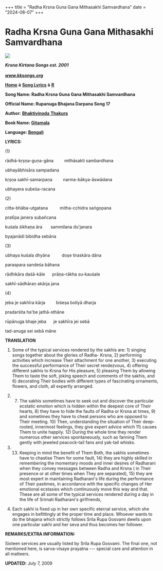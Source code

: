 +++
title = "Radha Krsna Guna Gana Mithasakhi Samvardhana"
date = "2024-08-07"
+++

# Radha Krsna Guna Gana Mithasakhi Samvardhana
**[![](http://kksongs.org/image_files/image002.jpg)](http://kksongs.org/)**

**_Krsna_** **_Kirtana Songs est. 2001_**                                                                                                                                                      **_www.kksongs.org_**

**[Home](http://kksongs.org/)** **à** **[Song Lyrics](http://kksongs.org/lyrics.html)** **à** **[R](http://kksongs.org/songs/song_r.html)**

**Song Name: Radha Krsna Guna Gana Mithasakhi Samvardhana**

**Official Name: Rupanuga Bhajana Darpana Song 17**

**Author:** [**Bhaktivinoda** **Thakura**](http://kksongs.org/authors/list/bhaktivinoda.html)

**Book Name: [Gitamala](http://kksongs.org/authors/gitamala.html)**

**Language: [Bengali](http://kksongs.org/language/list/bengali.html)**

**LYRICS:**

(1)

rādhā-kṛṣṇa-guṇa-gāna         mithāsakti sambardhana

ubhayābhisāra sampadana

kṛṣṇa sakhī-samarpaṇa         narma-bākya-āswādana

ubhayera subeśa-racana

(2)

citta-bhāba-utgatana          mitha-cchidra sańgopana

pratīpa janera subañcana

kuśala śikhaṇa āra       sammilana du'janara

byajanādi bibidha sebāna

(3)

ubhaya kuśala dhyāna          doṣe tiraskāra dāna

paraspara sandeśa bāhana

rādhikāra daśā-kāle      prāṇa-rākha su-kauśale

sakhī-sādhāraṇ akārja jana

(4)

jeba je sakhīra kārja         biśeṣa boliyā dharja

pradarśita ha'be jathā-sthāne

rūpānuga bhaje jeba      je sakhīra jei sebā

tad-anuga sei sebā māne

**TRANSLATION**

1) Some of the typical services rendered by the sakhis are: 1) singing songs together about the glories of Radha\- Krsna, 2) performing activities which increase Their attachment for one another, 3) executing the successful performance of Their secret rendezvous, 4) offering different sakhis to Krsna for His pleasure, 5) pleasing Them by allowing Them to taste the soft, joking speech and comments of the sakhis, and 6) decorating Their bodies with different types of fascinating ornaments, flowers, and cloth, all expertly arranged.

2) 7) The sakhis sometimes have to seek out and discover the particular ecstatic emotion which is hidden within the deepest core of Their hearts, 8) they have to hide the faults of Radha or Krsna at times, 9) and sometimes they have to cheat persons who are opposed to Their meeting. 10) Then, understanding the situation of Their deep-rooted, innermost feelings, they give expert advice which 11) causes Them to unite happily. 12) During the whole time they render numerous other services spontaneously, such as fanning Them gently with jeweled peacock-tail fans and yak-tail whisks.

3) 13) Keeping in mind the benefit of Them Both, the sakhis sometimes have to chastise Them for some fault, 14) they are highly skilled in remembering the momentary moods and inner desires of Radharani when they convey messages between Radha and Krsna ( in Their presence or at other times when They are separated), 15) they are most expert in maintaining Radharani's life during the performance of Their pastimes, in accordance with the specific changes of Her emotional ecstasies which continuously move this way and that. These are all some of the typical services rendered during a day in the life of Srimati Radharani's girlfriends,

4) Each sakhi is fixed up in her own specific eternal service, which she engages in befittingly at the proper time and place. Whoever wants to do the bhajana which strictly follows Srila Rupa Gosvami dwells upon one particular sakhi and her seva and thus becomes her follower.

**REMARKS/EXTRA INFORMATION:**

Sixteen services are usually listed by Srila Rupa Gosvami. The final one, not mentioned here, is sarva-visaye prayatna --- special care and attention in all matteers.

**UPDATED:** July 7, 2009